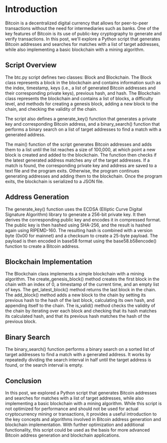 # Introduction
Bitcoin is a decentralized digital currency that allows for peer-to-peer transactions without the need for intermediaries such as banks. One of the key features of Bitcoin is its use of public-key cryptography to generate and verify transactions. In this post, we'll explore a Python script that generates Bitcoin addresses and searches for matches with a list of target addresses, while also implementing a basic blockchain with a mining algorithm.

## Script Overview
The btc.py script defines two classes: Block and Blockchain. The Block class represents a block in the blockchain and contains information such as the index, timestamp, keys (i.e., a list of generated Bitcoin addresses and their corresponding private keys), previous hash, and hash. The Blockchain class represents the blockchain and contains a list of blocks, a difficulty level, and methods for creating a genesis block, adding a new block to the chain, and checking the validity of the chain.

The script also defines a generate_key() function that generates a private key and corresponding Bitcoin address, and a binary_search() function that performs a binary search on a list of target addresses to find a match with a generated address.

The main() function of the script generates Bitcoin addresses and adds them to a list until the list reaches a size of 100,000, at which point a new block is created and added to the blockchain. The function then checks if the latest generated address matches any of the target addresses. If a match is found, the corresponding private key and address are saved to a text file and the program exits. Otherwise, the program continues generating addresses and adding them to the blockchain. Once the program exits, the blockchain is serialized to a JSON file.

## Address Generation
The generate_key() function uses the ECDSA (Elliptic Curve Digital Signature Algorithm) library to generate a 256-bit private key. It then derives the corresponding public key and encodes it in compressed format. The public key is then hashed using SHA-256, and the result is hashed again using RIPEMD-160. The resulting hash is combined with a version byte (0x00 for mainnet) and a checksum to create a 25-byte payload. The payload is then encoded in base58 format using the base58.b58encode() function to create a Bitcoin address.

## Blockchain Implementation
The Blockchain class implements a simple blockchain with a mining algorithm. The create_genesis_block() method creates the first block in the chain with an index of 0, a timestamp of the current time, and an empty list of keys. The get_latest_block() method returns the last block in the chain. The add_block() method adds a new block to the chain by setting its previous hash to the hash of the last block, calculating its own hash, and appending itself to the chain. The is_valid() method checks the validity of the chain by iterating over each block and checking that its hash matches its calculated hash, and that its previous hash matches the hash of the previous block.

## Binary Search
The binary_search() function performs a binary search on a sorted list of target addresses to find a match with a generated address. It works by repeatedly dividing the search interval in half until the target address is found, or the search interval is empty.

## Conclusion
In this post, we explored a Python script that generates Bitcoin addresses and searches for matches with a list of target addresses, while also implementing a basic blockchain with a mining algorithm. While this script is not optimized for performance and should not be used for actual cryptocurrency mining or transactions, it provides a useful introduction to the key concepts and algorithms involved in Bitcoin address generation and blockchain implementation. With further optimization and additional functionality, this script could be used as the basis for more advanced Bitcoin address generation and blockchain applications.
